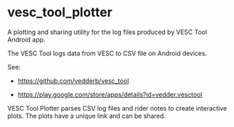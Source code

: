 # vesc_tool_plotter
A plotting and sharing utility for the log files produced by VESC Tool Android app.


The VESC Tool logs data from VESC to CSV file on Android devices.

See:

- https://github.com/vedderb/vesc_tool
  
- https://play.google.com/store/apps/details?id=vedder.vesctool
 
 
VESC Tool Plotter parses CSV log files and rider notes to create interactive plots.
The plots have a unique link and can be shared.
